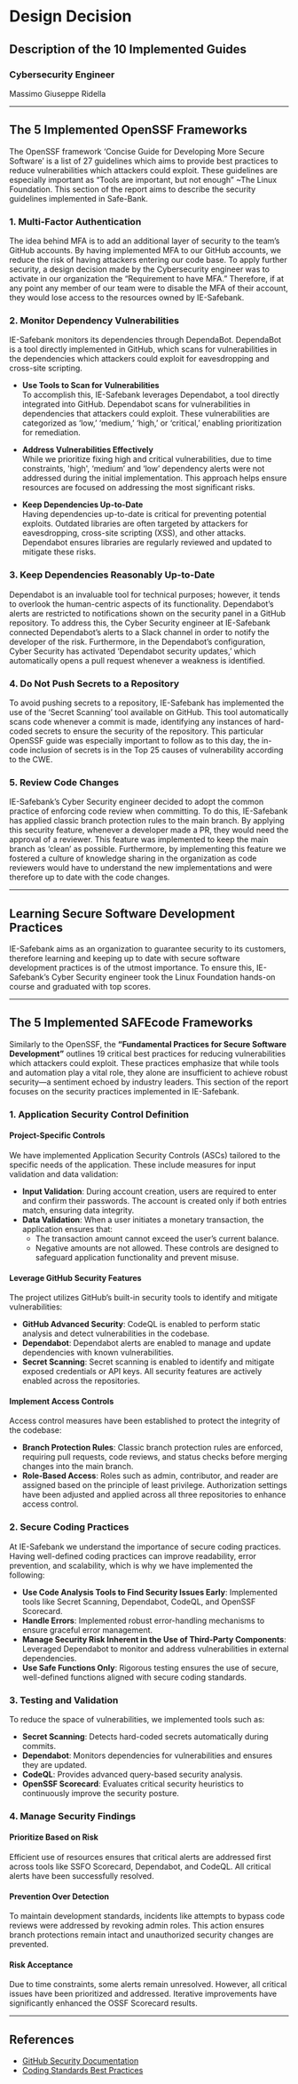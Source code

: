 # Design Decision

## Description of the 10 Implemented Guides

### Cybersecurity Engineer
Massimo Giuseppe Ridella

---

## The 5 Implemented OpenSSF Frameworks

The OpenSSF framework ‘Concise Guide for Developing More Secure Software’ is a list of 27 guidelines which aims to provide best practices to reduce vulnerabilities which attackers could exploit. These guidelines are especially important as “Tools are important, but not enough” ~The Linux Foundation. This section of the report aims to describe the security guidelines implemented in Safe-Bank.

### 1. Multi-Factor Authentication
The idea behind MFA is to add an additional layer of security to the team’s GitHub accounts. By having implemented MFA to our GitHub accounts, we reduce the risk of having attackers entering our code base. To apply further security, a design decision made by the Cybersecurity engineer was to activate in our organization the “Requirement to have MFA.” Therefore, if at any point any member of our team were to disable the MFA of their account, they would lose access to the resources owned by IE-Safebank.

### 2. Monitor Dependency Vulnerabilities
IE-Safebank monitors its dependencies through DependaBot. DependaBot is a tool directly implemented in GitHub, which scans for vulnerabilities in the dependencies which attackers could exploit for eavesdropping and cross-site scripting.

- **Use Tools to Scan for Vulnerabilities**  
  To accomplish this, IE-Safebank leverages Dependabot, a tool directly integrated into GitHub. Dependabot scans for vulnerabilities in dependencies that attackers could exploit. These vulnerabilities are categorized as ‘low,’ ‘medium,’ ‘high,’ or ‘critical,’ enabling prioritization for remediation.

- **Address Vulnerabilities Effectively**  
  While we prioritize fixing high and critical vulnerabilities, due to time constraints, 'high', ‘medium’ and ‘low’ dependency alerts were not addressed during the initial implementation. This approach helps ensure resources are focused on addressing the most significant risks.

- **Keep Dependencies Up-to-Date**  
  Having dependencies up-to-date is critical for preventing potential exploits. Outdated libraries are often targeted by attackers for eavesdropping, cross-site scripting (XSS), and other attacks. Dependabot ensures libraries are regularly reviewed and updated to mitigate these risks.

### 3. Keep Dependencies Reasonably Up-to-Date
Dependabot is an invaluable tool for technical purposes; however, it tends to overlook the human-centric aspects of its functionality. Dependabot’s alerts are restricted to notifications shown on the security panel in a GitHub repository. To address this, the Cyber Security engineer at IE-Safebank connected Dependabot’s alerts to a Slack channel in order to notify the developer of the risk. Furthermore, in the Dependabot’s configuration, Cyber Security has activated ‘Dependabot security updates,’ which automatically opens a pull request whenever a weakness is identified.

### 4. Do Not Push Secrets to a Repository
To avoid pushing secrets to a repository, IE-Safebank has implemented the use of the ‘Secret Scanning’ tool available on GitHub. This tool automatically scans code whenever a commit is made, identifying any instances of hard-coded secrets to ensure the security of the repository. This particular OpenSSF guide was especially important to follow as to this day, the in-code inclusion of secrets is in the Top 25 causes of vulnerability according to the CWE.

### 5. Review Code Changes
IE-Safebank’s Cyber Security engineer decided to adopt the common practice of enforcing code review when committing. To do this, IE-Safebank has applied classic branch protection rules to the main branch. By applying this security feature, whenever a developer made a PR, they would need the approval of a reviewer. This feature was implemented to keep the main branch as ‘clean’ as possible. Furthermore, by implementing this feature we fostered a culture of knowledge sharing in the organization as code reviewers would have to understand the new implementations and were therefore up to date with the code changes.

---

## Learning Secure Software Development Practices
IE-Safebank aims as an organization to guarantee security to its customers, therefore learning and keeping up to date with secure software development practices is of the utmost importance. To ensure this, IE-Safebank’s Cyber Security engineer took the Linux Foundation hands-on course and graduated with top scores.

---

## The 5 Implemented SAFEcode Frameworks

Similarly to the OpenSSF, the **“Fundamental Practices for Secure Software Development”** outlines 19 critical best practices for reducing vulnerabilities which attackers could exploit. These practices emphasize that while tools and automation play a vital role, they alone are insufficient to achieve robust security—a sentiment echoed by industry leaders. This section of the report focuses on the security practices implemented in IE-Safebank.

### 1. Application Security Control Definition

#### Project-Specific Controls
We have implemented Application Security Controls (ASCs) tailored to the specific needs of the application. These include measures for input validation and data validation:

- **Input Validation**: During account creation, users are required to enter and confirm their passwords. The account is created only if both entries match, ensuring data integrity.
- **Data Validation**: When a user initiates a monetary transaction, the application ensures that:
  - The transaction amount cannot exceed the user’s current balance.
  - Negative amounts are not allowed. These controls are designed to safeguard application functionality and prevent misuse.

#### Leverage GitHub Security Features
The project utilizes GitHub’s built-in security tools to identify and mitigate vulnerabilities:

- **GitHub Advanced Security**: CodeQL is enabled to perform static analysis and detect vulnerabilities in the codebase.
- **Dependabot**: Dependabot alerts are enabled to manage and update dependencies with known vulnerabilities.
- **Secret Scanning**: Secret scanning is enabled to identify and mitigate exposed credentials or API keys. All security features are actively enabled across the repositories.

#### Implement Access Controls
Access control measures have been established to protect the integrity of the codebase:
- **Branch Protection Rules**: Classic branch protection rules are enforced, requiring pull requests, code reviews, and status checks before merging changes into the main branch.
- **Role-Based Access**: Roles such as admin, contributor, and reader are assigned based on the principle of least privilege. Authorization settings have been adjusted and applied across all three repositories to enhance access control.

### 2. Secure Coding Practices
At IE-Safebank we understand the importance of secure coding practices. Having well-defined coding practices can improve readability, error prevention, and scalability, which is why we have implemented the following:

- **Use Code Analysis Tools to Find Security Issues Early**: Implemented tools like Secret Scanning, Dependabot, CodeQL, and OpenSSF Scorecard.
- **Handle Errors**: Implemented robust error-handling mechanisms to ensure graceful error management.
- **Manage Security Risk Inherent in the Use of Third-Party Components**: Leveraged Dependabot to monitor and address vulnerabilities in external dependencies.
- **Use Safe Functions Only**: Rigorous testing ensures the use of secure, well-defined functions aligned with secure coding standards.

### 3. Testing and Validation
To reduce the space of vulnerabilities, we implemented tools such as:
- **Secret Scanning**: Detects hard-coded secrets automatically during commits.
- **Dependabot**: Monitors dependencies for vulnerabilities and ensures they are updated.
- **CodeQL**: Provides advanced query-based security analysis.
- **OpenSSF Scorecard**: Evaluates critical security heuristics to continuously improve the security posture.

### 4. Manage Security Findings

#### Prioritize Based on Risk
Efficient use of resources ensures that critical alerts are addressed first across tools like SSFO Scorecard, Dependabot, and CodeQL. All critical alerts have been successfully resolved.

#### Prevention Over Detection
To maintain development standards, incidents like attempts to bypass code reviews were addressed by revoking admin roles. This action ensures branch protections remain intact and unauthorized security changes are prevented.

#### Risk Acceptance
Due to time constraints, some alerts remain unresolved. However, all critical issues have been prioritized and addressed. Iterative improvements have significantly enhanced the OSSF Scorecard results.

---

## References
- [GitHub Security Documentation](https://github.com/ie-safebank/safebank-fe/blob/main/docs/github-security.md)
- [Coding Standards Best Practices](https://www.browserstack.com/guide/coding-standards-best-practices)

